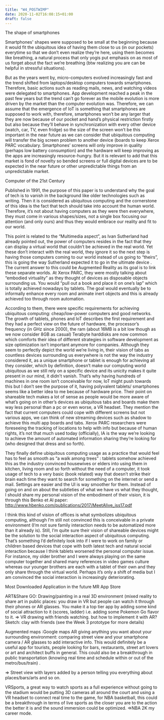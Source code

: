 ```yaml
---
title: "W4_POSTWIMP"
date: 2020-11-02T16:08:15+01:00
draft: false
---
```


The shape of smartphones

Smartphones' shapes were supposed to be small at the beginning because it would fit the ubiquitous idea of having them close to us (in our pockets) everytime so that we don’t even realize they’re here, using them becomes like breathing, a natural process that only yogis put emphasis on as most of us forget about the fact we’re breathing (btw realizing you are can be helpful in stressful situations). 

But as the years went by, micro-computers evolved increasingly fast and the trend shifted from laptops/desktop computers towards smartphones. Therefore, basic actions such as reading mails, news, and watching videos were delegated to smartphones. App development reached a peak in the past few years but the trend can’t go forever as the mobile evolution is more driven by the market than the computer evolution was. 
Therefore, we can assume that the emergence of IoT is something that smartphones are supposed to work with, therefore, smartphones won’t be any larger that they are now because of our pocket and hand’s physical restriction firstly but also because they’ll behave in synchronization with every other device (watch, car, TV, even fridge) so the size of the screen won’t be this important in the near future as we can consider that ubiquitous computing will transfer the big screen problem to another device (boards to keep Xerox PARC vocabulary.
 Smartphones’ screens will only improve in quality (perhaps low battery consumption)  and the hardware will keep improving as the apps are increasingly resource-hungry. But it is relevant to add that this market is fond of novelty so bended screens or full digital devices are to be expected in the near future or other unpredictable things from an unpredictable market. 

 Computer of the 21st Century

 Published in 1991, the purpose of this paper is to understand why the goal of tech is to vanish in the background like older technologies such as writing. Then it is considered as ubiquitous computing and the cornerstone of this idea is the fact that tech should take into account the human world. Therefore, it’s not about having computers as they were then everywhere, they must come in various shapes/sizes, not a single box focusing our attention (and only ours) and thus they would embrace our reality and fit to our world.

This point is related to the “Multimedia aspect”, as  Ivan Sutherland had already pointed out, the power of computers resides in the fact that they can display a virtual world that couldn’t be achieved in the real world. Yet these don’t interact with the real world, they ignore it so  the next step is having those computers coming to our world instead of us going to “theirs”, this is going the way Sutherland expected it to go in the ultimate device . The current answer to this could be Augmented Reality as its goal is to link these separate worlds. At Xerox PARC, they were mostly talking about  “embodied virtuality” as they thought of devices as disposable objects surrounding us. You would “pull out a book and place it on one’s lap” which is totally achieved nowadays by tablets. The goal would eventually be to informally enhance every room and animate inert objects and this is already achieved too through room automation. 

According to them, there were specific requirements for achieving ubiquitous computing:  cheap/low-power computers and good networks.
The growth of tablets, phones and IoT describes the first requirement and they had a perfect view on the future of hardware, the processor’s frequency (in GHz since 2000), the ram (about 16MB is a bit low though as we now consider 8GB as casual) 
Terabyte harddisks are now common which comforts their idea of different strategies in software development as size optimization isn’t important anymore for companies.
Although they seem to perfectly depict the world we’re living in, their vision of tabs as countless devices surrounding us everywhere is not the way the industry considered it, as a unique smartphone or tablet is enough for achieving all they consider, which by definition, doesn’t make our computing world ubiquitous as we still rely on a specific device and its unicity makes it quite present in our mind, it didn't vanish. 
That’s why having hundreds of machines in one room isn’t conceivable for now, IoT might push towards this but I don’t see the purpose of it, having polyvalent tablets/ smartphones seems like a better idea to me because of hardware price. 
Their point on shareable tech makes a lot of sense as people would be more aware of what’s going on in other’s devices as ubiquitous tabs and boards make them way less personal than a pc or even worse, a VR headset.
They mention the fact that current computers could cope with different screens but not various apps, we can think of new streaming devices such as shadow to achieve this multi app boards and tabs. 
Xerox PARC researchers were foreseeing the tracking of locations to help with info  but because of human rights, it’s not that much used today (officially), IA is the way we’re looking to achieve the amount of automated information sharing they’re looking for (who designed that dress and so forth).

They finally define ubiquitous computing usage as a practice that would feel has to feel as smooth as “a walk among trees” : tablets somehow achieved this as the industry convinced housewives or elders into using them in kitchen, living room and so forth without the need of a computer, it took usage of tech to a very basic (book related) way that doesn’t strike their brain each time they want to search for something on the internet or send a mail. Settings are easier and the UI is way smoother for them.
Instead of going on and on about the subtleties of what we have vs what they thought, I should share my personal vision of the embodiment of their vision, it is through this Benko et Al paper: http://www.hbenko.com/publications/2017/MeetAlive_iss17.pdf 

I think this kind of vision of offices is what symbolizes ubiquitous computing, although I’m still not convinced this is conceivable in a private environment (I’m not sure family interaction needs to be automatized more than it already is). Still, I’m quite sure their vision of shareable devices might be the solution to the social interaction aspect of ubiquitous computing. That’s something I’d definitely look into if I were to work on family or children based devices that cope with both latest tech and natural social interaction because I think tablets worsened the personal computer issue. For instance, my older brother and I were always playing on the same computer together and shared many references in video games culture whereas our younger brothers are each with a tablet of their own and they only share through the virtual world. Perhaps it’s only a shift of media but I am convinced the social interaction is increasingly deteriorating.

Most Downloaded Application in the future MR App Store 

ART&Share GO: Drawing/painting in a real 3D environment  (mixed reality to share art in public places: you draw in VR but people can watch it through their phones or AR glasses. You make it a top tier app by adding some kind of social attraction to it (scores, ladder) i.e. adding some Pokemon Go flavor to it.
⇒  VR drawing with friends watching. but how to implement it with AR?
Sketch: clay with friends (see the Week 3 prototype for more details)


Augmented maps :Google maps AR giving anything you want about your surrounding environment:
comparing street view and your smartphone camera / AR glasses to add interactive info.
This would definitely be a useful app for tourists, people looking for bars, restaurants, street art lovers or art and architect buffs in general. 
This could also be a breakthrough in public transportation (knowing real time and schedule within or out of the metro/bus/train) .

⇒ Street view with layers added by a person telling you everything about places/bars/arts and so on.


VRSports, 
a great way to watch sports as a full experience without going to the stadium would be putting 3D cameras all around the court and using a VR headset to connect real time to the game, for NBA basketball, this could be a breakthrough in terms of live sports as the closer you are to the action the better it is and the sound immersion could be optimized. 
⇒NBA 2K my career mode.



